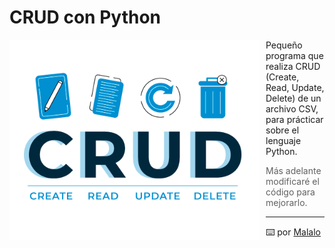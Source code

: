 # CRUD con Python

<p align="center">
<img src="images/CRUD.png"
	alt="CRUD"
	width="400"
	style="float: left; margin-right: 10px;" />
</p>

Pequeño programa que realiza CRUD (Create, Read, Update, Delete) de un archivo CSV, para prácticar sobre el lenguaje Python.

> Más adelante modificaré el código para mejorarlo.

---
⌨️ por [Malalo](https://github.com/m4lal0)

